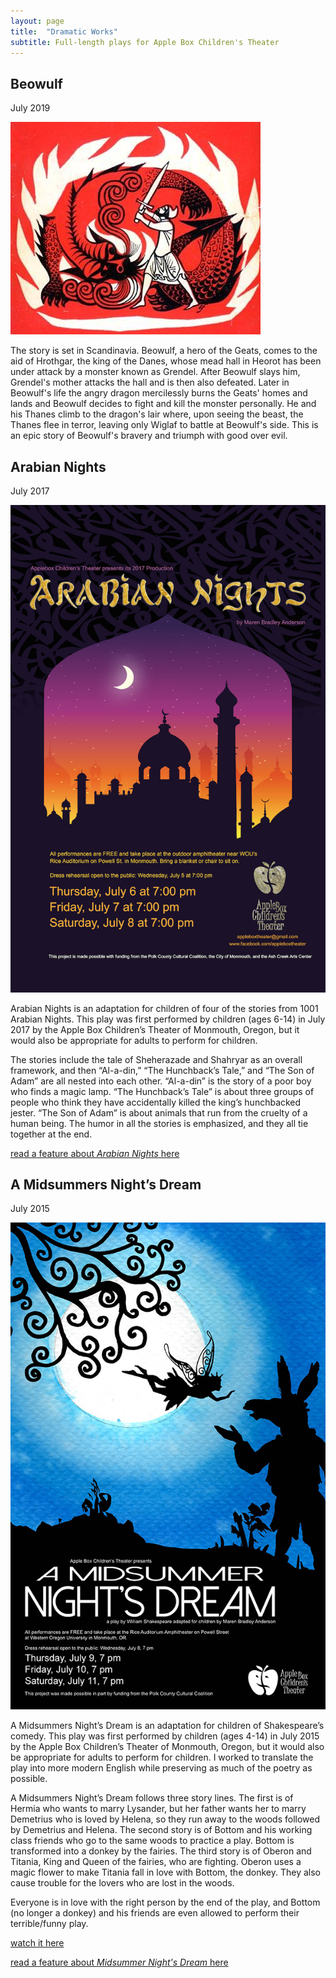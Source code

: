 ```yaml
---
layout: page
title:  "Dramatic Works"
subtitle: Full-length plays for Apple Box Children's Theater
---
```


## Beowulf

July 2019

![alt text](/img/BeowulfLogo.jpg "Beowulf")

The story is set in Scandinavia. Beowulf, a hero of the Geats, comes to the aid of Hrothgar, the king of the Danes, whose mead hall in Heorot has been under attack by a monster known as Grendel. After Beowulf slays him, Grendel's mother attacks the hall and is then also defeated. Later in Beowulf's life the angry dragon mercilessly burns the Geats' homes and lands and Beowulf decides to fight and kill the monster personally. He and his Thanes climb to the dragon's lair where, upon seeing the beast, the Thanes flee in terror, leaving only Wiglaf to battle at Beowulf's side. This is an epic story of Beowulf's bravery and triumph with good over evil.

## Arabian Nights

 July 2017

 ![alt text](/img/arabiannights.jpeg "Arabian Nights")

Arabian Nights is an adaptation for children of four of the stories from 1001 Arabian Nights. This play was first performed by children (ages 6-14) in July 2017 by the Apple Box Children’s Theater of Monmouth, Oregon, but it would also be appropriate for adults to perform for children.

The stories include the tale of Sheherazade and Shahryar as an overall framework, and then “Al-a-din,” “The Hunchback’s Tale,” and “The Son of Adam” are all nested into each other. “Al-a-din” is the story of a poor boy who finds a magic lamp. “The Hunchback’s Tale” is about three groups of people who think they have accidentally killed the king’s hunchbacked jester. “The Son of Adam” is about animals that run from the cruelty of a human being. The humor in all the stories is emphasized, and they all tie together at the end.

[read a feature about *Arabian Nights* here](http://www.wou.edu/woustories/2017/07/06/wou-adjuncts-adaptation-arabian-nights-showcases-talent-local-children/ "WOU Stories")


## A Midsummers Night’s Dream

July 2015

![alt text](/img/poster_msnd.jpg "MSND")

A Midsummers Night’s Dream is an adaptation for children of Shakespeare’s comedy. This play was first performed by children (ages 4-14) in July 2015 by the Apple Box Children’s Theater of Monmouth, Oregon, but it would also be appropriate for adults to perform for children. I worked to translate the play into more modern English while preserving as much of the poetry as possible.

A Midsummers Night’s Dream follows three story lines. The first is of Hermia who wants to marry Lysander, but her father wants her to marry Demetrius who is loved by Helena, so they run away to the woods followed by Demetrius and Helena.  The second story is of Bottom and his working class friends who go to the same woods to practice a play. Bottom is transformed into a donkey by the fairies. The third story is of Oberon and Titania, King and Queen of the fairies, who are fighting. Oberon uses a magic flower to make Titania fall in love with Bottom, the donkey. They also cause trouble for the lovers who are lost in the woods.

Everyone is in love with the right person by the end of the play, and Bottom (no longer a donkey) and his friends are even allowed to perform their terrible/funny play.

[watch it here](https://youtu.be/nFzrHMUsNHc "Midsummers Night's Dream")

[read a feature about *Midsummer Night's Dream* here](https://www.wou.edu/woustories/2015/07/08/wou-in-the-news-all-but-a-dream-midsummer-nights-dream-to-play-on-wous-outdoor-stage/ "WOU Stories")
